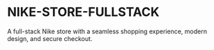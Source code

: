 # NIKE-STORE-FULLSTACK
A full-stack Nike store with a seamless shopping experience, modern design, and secure checkout.
